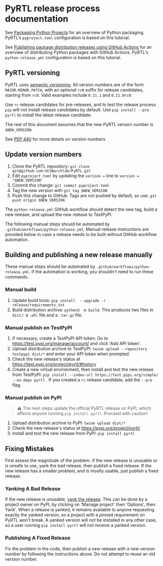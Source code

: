 # PyRTL release process documentation

See [Packaging Python
Projects](https://packaging.python.org/en/latest/tutorials/packaging-projects/)
for an overview of Python packaging. PyRTL's `pyproject.toml` configuration is
based on this tutorial.

See [Publishing package distribution releases using GitHub
Actions](https://packaging.python.org/en/latest/guides/publishing-package-distribution-releases-using-github-actions-ci-cd-workflows/)
for an overview of distributing Python packages with GitHub Actions. PyRTL's
`python-release.yml` configuration is based on this tutorial.

## PyRTL versioning

PyRTL uses [semantic versioning](https://semver.org/). All version numbers are
of the form `MAJOR.MINOR.PATCH`, with an optional `rcN` suffix for release
candidates, starting from `rc0`. Valid examples include `0.11.1` and
`0.11.0rc0`.

Use `rc` release candidates for pre-releases, and to test the release process.
`pip` will not install release candidates by default. Use `pip install --pre
pyrtl` to install the latest release candidate.

The rest of this document assumes that the new PyRTL version number is
`$NEW_VERSION`.

See [PEP 440](https://peps.python.org/pep-0440/) for more details on version
numbers.

## Update version numbers

1. Clone the PyRTL repository: `git clone git@github.com:UCSBarchlab/PyRTL.git`
1. Edit `pyproject.toml` by updating the `version =` line to `version =
   "$NEW_VERSION"`
2. Commit this change: `git commit pyproject.toml`
3. Tag the new version with `git tag $NEW_VERSION`
4. Push this change to GitHub. Tags are not pushed by default, so use: `git push
   origin $NEW_VERSION`

The `python-release.yml` GitHub workflow should detect the new tag, build a new
release, and upload the new release to TestPyPI.

The following manual steps should be automated by
`.github/workflows/python-release.yml`. Manual release instructions are
provided below in case a release needs to be built without GitHub workflow
automation.

## Building and publishing a new release manually

These manual steps should be automated by
`.github/workflows/python-release.yml`. If the automation is working, you
shouldn't need to run these commands.

### Manual build

1. Update build tools: `pip install  --upgrade -r release/requirements.txt`
2. Build distribution archive: `python3 -m build`. This produces two files in
   `dist/`: a `.whl` file and a `.tar.gz` file.

### Manual publish on TestPyPI

1. If necessary, create a TestPyPI API token: Go to
   https://test.pypi.org/manage/account/ and click 'Add API token'.
2. Upload distribution archive to TestPyPI: `twine upload --repository testpypi
   dist/*` and enter your API token when prompted.
3. Check the new release's status at https://test.pypi.org/project/pyrtl/#history
4. Create a new virtual environment, then install and test the new release from
   TestPyPI: `pip install --index-url https://test.pypi.org/simple/ --no-deps
   pyrtl` . If you created a `rc` release candidate, add the `--pre` flag.

### Manual publish on PyPI

> :warning: The next steps update the official PyRTL release on PyPI, which
> affects anyone running `pip install pyrtl`. Proceed with caution!

1. Upload distribution archive to PyPI: `twine upload dist/*`
2. Check the new release's status at https://pypi.org/project/pyrtl/
3. Install and test the new release from PyPI: `pip install pyrtl`

## Fixing Mistakes

First assess the magnitude of the problem. If the new release is unusable or is
unsafe to use, yank the bad release, then publish a fixed release. If the new
release has a smaller problem, and is mostly usable, just publish a fixed
release.

### Yanking A Bad Release

If the new release is unusable, [yank the
release](https://pypi.org/help/#yanked). This can be done by a project owner on
PyPI, by clicking on 'Manage project' then 'Options', then Yank'. When a
release is yanked, it remains available to anyone requesting exactly the yanked
version, so a project with a pinned requirement on PyRTL won't break. A yanked
version will not be installed in any other case, so a user running `pip install
pyrtl` will not receive a yanked version.

### Publishing A Fixed Release

Fix the problem in the code, then publish a new release with a new version
number by following the instructions above. Do not attempt to reuse an old
version number.
